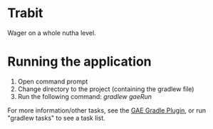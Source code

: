 Trabit
======

Wager on a whole nutha level.



Running the application
=======================
1. Open command prompt
2. Change directory to the project (containing the gradlew file)
3. Run the following command: _gradlew gaeRun_   
        
For more information/other tasks, see the [GAE Gradle Plugin](https://github.com/bmuschko/gradle-gae-plugin "GAE Gradle Plugin"), or run "gradlew tasks" to see a task list.